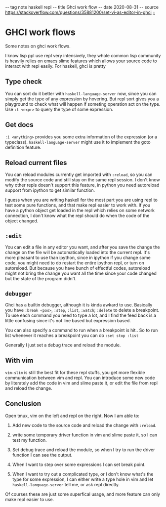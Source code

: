 -- tag note haskell repl
-- title Ghci work flow
-- date 2020-08-31
-- source https://stackoverflow.com/questions/35881200/set-vi-as-editor-in-ghci
;;
# GHCI work flows

Some notes on ghci work flows.

I know lisp ppl use repl very intensively, they whole common lisp community is heavily relies on emacs slime features which allows your source code to interact with repl easily. For haskell, ghci is pretty

## Type check
You can sort do it better with `haskell-language-server` now, since you can simply get the type of any expression by hovering. But repl sort gives you a playground to check what will happen if someting operation act on the type. Use `:t <expr>` to query the type of some expression.

## Get docs
`:i <anything>` provides you some extra information of the expression (or a typeclass). `haskell-language-server` might use it to implement the goto definition feature.

## Reload current files
 You can reload modules currently get imported with `:reload`, so you can modify the source code and still stay on the same repl session. I don't know why other repls doesn't support this feature, in python you need autoreload support from ipython to get similar function.

I guess when you are writing haskell for the most part you are using repl to test some pure functions, and that make repl easier to work with. If you have a python object get loaded in the repl which relies on some network connection, I don't know what the repl should do when the code of the object changed.

## `:edit`
You can edit a file in any editor you want, and after you save the change the change on the file will be automatically loaded into the current repl. It's more pleasant to use than ipython, since in ipython if you change some code, you might need to do restart the entire ipython repl, or turn on autoreload. But because you have bunch of effectful codes, autoreload might not bring the change you want all the time since your code changed but the state of the program didn't.

## `debugger`
Ghci has a builtin debugger, although it is kinda awkard to use. Basically you have `:break <pos>`, `:step`, `:list`, `:watch`; `:delete` to delete a breakpoint. To use each command you need to type a lot, and I find the feed back is a little confusing since it's not line based but expression based.

You can also specify a command to run when a breakpoint is hit.. So to run list whenever it reaches a breakpoint you can do `:set stop :list`

Generally I just set a debug trace and reload the module.

## With vim
`vim-slim` is still the best fit for these repl stuffs, you get more flexible communication between vim and repl. You can introduce some new code by literately add the code in vim and slime paste it, or edit the file from repl and reload the change.

## Conclusion

Open tmux, vim on the left and repl on the right. Now I am able to:

1. Add new code to the source code and reload the change with `:reload`.

2. write some temporary driver function in vim and slime paste it, so I can test my function.

3. Set debug trace and reload the module, so when I try to run the driver function I can see the output.

4. When I want to step over some expressions I can set break point.

5. When I want to try out a complicated type, or I don't know what's the type for some expression, I can either write a type hole in vim and let `haskell-language-server` tell me, or ask repl directly.

Of courses these are just some superfical usage, and more feature can only make repl easier to use.
